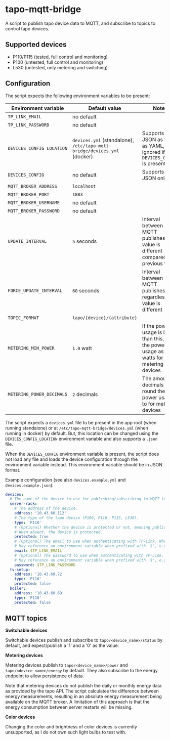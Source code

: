 # tapo-mqtt-bridge

A script to publish tapo device data to MQTT, and subscribe to topics to control tapo devices.

## Supported devices

- P110/P115 (tested, full control and monitoring)
- P100 (untested, full control and monitoring)
- L530 (untested, only metering and switching)

## Configuration

The script expects the following environment variables to be present:

| Environment variable      | Default value                                                            | Notes                                                                                         | Required? |
|---------------------------|--------------------------------------------------------------------------|-----------------------------------------------------------------------------------------------|-----------|
| `TP_LINK_EMAIL`           | no default                                                               |                                                                                               | yes       |
| `TP_LINK_PASSWORD`        | no default                                                               |                                                                                               | yes       |
| `DEVICES_CONFIG_LOCATION` | `devices.yml` (standalone), `/etc/tapo-mqtt-bridge/devices.yml` (docker) | Supports JSON as well as YAML, ignored if `DEVICES_CONFIG` is present                         | no        |
| `DEVICES_CONFIG`          | no default                                                               | Supports JSON only                                                                            | no        |
| `MQTT_BROKER_ADDRESS`     | `localhost`                                                              |                                                                                               | no        |
| `MQTT_BROKER_PORT`        | `1883`                                                                   |                                                                                               | no        |
| `MQTT_BROKER_USERNAME`    | no default                                                               |                                                                                               | no        |
| `MQTT_BROKER_PASSWORD`    | no default                                                               |                                                                                               | no        |
| `UPDATE_INTERVAL`         | `5` seconds                                                              | Interval between MQTT publishes if value is different compared to previous value              | no        |
| `FORCE_UPDATE_INTERVAL`   | `60` seconds                                                             | Interval between MQTT publishes regardless of if value is different                           | no        |
| `TOPIC_FORMAT`            | `tapo/{device}/{attribute}`                                              |                                                                                               | no        |
| `METERING_MIN_POWER`      | `1.0` watt                                                               | If the power usage is lower than this, mark the power usage as `0` watts for metering devices | no        |
| `METERING_POWER_DECIMALS` | `2` decimals                                                             | The amount of decimals to round the power usage to for metering devices                       | no        |

The script expects a `devices.yml` file to be present in the app root (when running standalone) or at `/etc/tapo-mqtt-bridge/devices.yml` (when running in docker) by default. But, this location can be changed using the `DEVICES_CONFIG_LOCATION` environment variable and also supports a `.json` file.

When the `DEVICES_CONFIG` environment variable is present, the script does not load any file and loads the device configuration through the environment variable instead. This environment variable should be in JSON format.

Example configuration (see also `devices.example.yml` and `devices.example.json`):
```yaml
devices:
  # The name of the device to use for publishing/subscribing to MQTT topics.
  server-rack:
    # The address of the device.
    address: '10.43.60.112'
    # The type of the tapo device (P100, P110, P115, L530).
    type: 'P110'
    # (Optional) Whether the device is protected or not, meaning publishing to its topics will not result in status changes of the device.
    # When absent, the device is protected.
    protected: true
    # (Optional) The email to use when authenticating with TP-Link. When absent, the environment variable `TP_LINK_EMAIL` is used.
    # May reference an environment variable when prefixed with '$', e.g. '$TP_LINK_EMAIL'.
    email: $TP_LINK_EMAIL
    # (Optional) The password to use when authenticating with TP-Link. When absent, the environment variable `TP_LINK_PASSWORD` is used.
    # May reference an environment variable when prefixed with '$', e.g. '$TP_LINK_PASSWORD'.
    password: $TP_LINK_PASSWORD
  tv-setup:
    address: '10.43.60.72'
    type: 'P110'
    protected: false
  boiler:
    address: '10.43.60.69'
    type: 'P110'
    protected: false
```

## MQTT topics

**Switchable devices**

Switchable devices publish and subscribe to `tapo/<device_name>/status` by default, and expect/publish a '1' and a '0' as the value.

**Metering devices**

Metering devices publish to `tapo/<device_name>/power` and `tapo/<device_name>/energy` by default. They also subscribe to the energy endpoint to allow persistence of data.

Note that metering devices do not publish the daily or monthly energy data as provided by the tapo API. The script calculates the difference between energy measurements, resulting in an absolute energy measurement being available on the MQTT broker. A limitation of this approach is that the energy consumption between server restarts will be missing.

**Color devices**

Changing the color and brightness of color devices is currently unsupported, as I do not own such light bulbs to test with.
